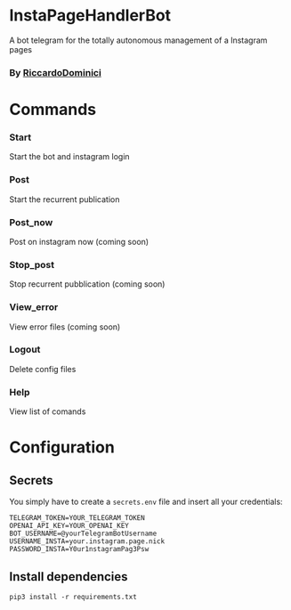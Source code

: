 # InstaPageHandlerBot
A bot telegram for the totally autonomous management of a Instagram pages

### By [RiccardoDominici](https://github.com/RiccardoDominici)

# Commands
### Start 
Start the bot and instagram login
### Post
Start the recurrent publication 
### Post_now
Post on instagram now (coming soon)
### Stop_post 
Stop recurrent pubblication (coming soon)
### View_error 
View error files (coming soon)
### Logout 
Delete config files 
### Help 
View list of comands

# Configuration
## Secrets

You simply have to create a ``` secrets.env ``` file and insert all your credentials:
```
TELEGRAM_TOKEN=YOUR_TELEGRAM_TOKEN
OPENAI_API_KEY=YOUR_OPENAI_KEY
BOT_USERNAME=@yourTelegramBotUsername
USERNAME_INSTA=your.instagram.page.nick
PASSWORD_INSTA=Y0ur1nstagramPag3Psw
```
## Install dependencies

```
pip3 install -r requirements.txt
```
